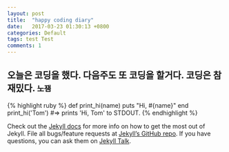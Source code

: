 ```yaml
---
layout: post
title:  "happy coding diary"
date:   2017-03-23 01:30:13 +0800
categories: Default
tags: test Test
comments: 1
---
```

## 오늘은 코딩을 했다. 다음주도 또 코딩을 할거다. 코딩은 참 재밌다. <small> <del> 노잼 </del> </small>
{% highlight ruby %}
def print_hi(name)
  puts "Hi, #{name}"
end
print_hi('Tom')
#=> prints 'Hi, Tom' to STDOUT.
{% endhighlight %}

Check out the [Jekyll docs][jekyll-docs] for more info on how to get the most out of Jekyll. File all bugs/feature requests at [Jekyll’s GitHub repo][jekyll-gh]. If you have questions, you can ask them on [Jekyll Talk][jekyll-talk].

[jekyll-docs]: https://jekyllrb.com/docs/home
[jekyll-gh]:   https://github.com/jekyll/jekyll
[jekyll-talk]: https://talk.jekyllrb.com/
